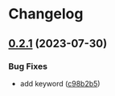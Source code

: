 # Changelog

## [0.2.1](https://github.com/chu-shen/AnitomySharp/compare/0.2.0...v0.2.1) (2023-07-30)


### Bug Fixes

* add keyword ([c98b2b5](https://github.com/chu-shen/AnitomySharp/commit/c98b2b582c0f711449bd0f430f3bf71be0438a9d))
